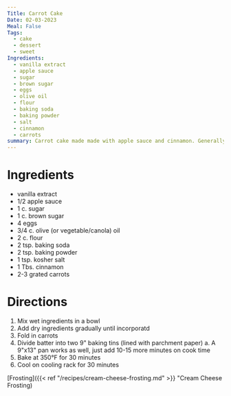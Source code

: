 ```yaml
---
Title: Carrot Cake
Date: 02-03-2023
Meal: False
Tags:
  - cake
  - dessert
  - sweet
Ingredients:
  - vanilla extract
  - apple sauce
  - sugar
  - brown sugar
  - eggs
  - olive oil
  - flour
  - baking soda
  - baking powder
  - salt
  - cinnamon
  - carrots
summary: Carrot cake made made with apple sauce and cinnamon. Generally made with cream cheese frosting.
---
```


# Ingredients
- vanilla extract
- 1/2 apple sauce
- 1 c. sugar
- 1 c. brown sugar
- 4 eggs
- 3/4 c. olive (or vegetable/canola) oil
- 2 c. flour
- 2 tsp. baking soda
- 2 tsp. baking powder
- 1 tsp. kosher salt
- 1 Tbs. cinnamon
- 2-3 grated carrots

# Directions
1. Mix wet ingredients in a bowl
2. Add dry ingredients gradually until incorporatd
3. Fold in carrots
4. Divide batter into two 9" baking tins (lined with parchment paper)
	a. A 9"x13" pan works as well, just add 10-15 more minutes on cook time
5. Bake at 350°F for 30 minutes
6. Cool on cooling rack for 30 minutes

[Frosting]({{< ref "/recipes/cream-cheese-frosting.md" >}} "Cream Cheese Frosting)
